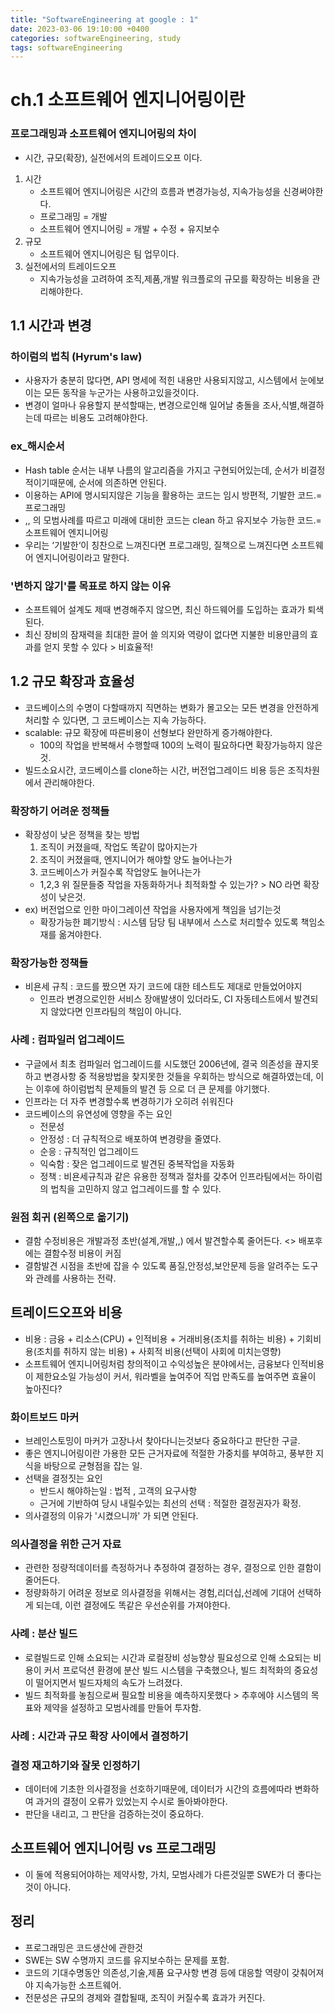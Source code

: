 ```yaml
---
title: "SoftwareEngineering at google : 1"
date: 2023-03-06 19:10:00 +0400
categories: softwareEngineering, study
tags: softwareEngineering
---
```



# ch.1 소프트웨어 엔지니어링이란

### 프로그래밍과 소프트웨어 엔지니어링의 차이
-  시간, 규모(확장), 실전에서의 트레이드오프 이다.
1. 시간 
    - 소프트웨어 엔지니어링은 시간의 흐름과 변경가능성, 지속가능성을 신경써야한다.
    - 프로그래밍 = 개발
    - 소프트웨어 엔지니어링 = 개발 + 수정 + 유지보수 
2. 규모
    - 소프트웨어 엔지니어링은 팀 업무이다. 
3. 실전에서의 트레이드오프
    - 지속가능성을 고려하여 조직,제품,개발 워크플로의 규모를 확장하는 비용을 관리해야한다.
## 1.1 시간과 변경
### 하이럼의 법칙 (Hyrum's law)
- 사용자가 충분히 많다면, API 명세에 적힌 내용만 사용되지않고, 시스템에서 눈에보이는 모든 동작을 누군가는 사용하고있을것이다.
- 변경이 얼마나 유용할지 분석할때는, 변경으로인해 일어날 충돌을 조사,식별,해결하는데 따르는 비용도 고려해야한다.

### ex_해시순서
- Hash table 순서는 내부 나름의 알고리즘을 가지고 구현되어있는데, 순서가 비결정적이기때문에, 순서에 의존하면 안된다.
- 이용하는 API에 명시되지않은 기능을 활용하는 코드는 임시 방편적, 기발한 코드.= 프로그래밍
- ,, 의 모범사례를 따르고 미래에 대비한 코드는 clean 하고 유지보수 가능한 코드.= 소프트웨어 엔지니어링
- 우리는 ‘기발한‘이 칭찬으로 느껴진다면 프로그래밍, 질책으로 느껴진다면 소프트웨어 엔지니어링이라고 말한다.
 
### '변하지 않기'를 목표로 하지 않는 이유
- 소프트웨어 설계도 제때 변경해주지 않으면, 최신 하드웨어를 도입하는 효과가 퇴색된다.
- 최신 장비의 잠재력을 최대한 끌어 쓸 의지와 역량이 없다면 지불한 비용만큼의 효과를 얻지 못할 수 있다 > 비효율적!

## 1.2 규모 확장과 효율성
- 코드베이스의 수명이 다할때까지 직면하는 변화가 몰고오는 모든 변경을 안전하게 처리할 수 있다면, 그 코드베이스는 지속 가능하다.
- scalable: 규모 확장에 따른비용이 선형보다 완만하게 증가해야한다. 
  - 100의 작업을 반복해서 수행할때 100의 노력이 필요하다면 확장가능하지 않은것.
- 빌드소요시간, 코드베이스를 clone하는 시간, 버전업그레이드 비용 등은 조직차원에서 관리해야한다.

### 확장하기 어려운 정책들
- 확장성이 낮은 정책을 찾는 방법
  1. 조직이 커졌을때, 작업도 똑같이 많아지는가
  2. 조직이 커졌을때, 엔지니어가 해야할 양도 늘어나는가
  3. 코드베이스가 커질수록 작업양도 늘어나는가
  - 1,2,3 위 질문들중 작업을 자동화하거나 최적화할 수 있는가? > NO 라면 확장성이 낮은것.
- ex) 버전업으로 인한 마이그레이션 작업을 사용자에게 책임을 넘기는것 
  - 확장가능한 폐기방식 : 시스템 담당 팀 내부에서 스스로 처리할수 있도록 책임소재를 옮겨야한다.
### 확장가능한 정책들
- 비욘세 규칙 : 코드를 짰으면 자기 코드에 대한 테스트도 제대로 만들었어야지
  - 인프라 변경으로인한 서비스 장애발생이 있더라도, CI 자동테스트에서 발견되지 않았다면 인프라팀의 책임이 아니다.
### 사례 : 컴파일러 업그레이드
- 구글에서 최초 컴파일러 업그레이드를 시도했던 2006년에, 결국 의존성을 끊지못하고 변경사항 중 적용방법을 찾지못한 것들을 우회하는 방식으로 해결하였는데, 이는 이후에 하이럼법칙 문제들의 발견 등 으로 더 큰 문제를 야기했다.
- 인프라는 더 자주 변경할수록 변경하기가 오히려 쉬워진다
- 코드베이스의 유연성에 영향을 주는 요인
  - 전문성
  - 안정성 : 더 규칙적으로 배포하여 변경량을 줄였다.
  - 순응 : 규칙적인 업그레이드
  - 익숙함 : 잦은 업그레이드로 발견된 중복작업을 자동화
  - 정책 : 비욘세규칙과 같은 유용한 정책과 절차를 갖추어 인프라팀에서는 하이럼의 법칙을 고민하지 않고 업그레이드를 할 수 있다.
### 원점 회귀 (왼쪽으로 옮기기)
- 결함 수정비용은 개발과정 초반(설계,개발,,) 에서 발견할수록 줄어든다. <> 배포후에는 결함수정 비용이 커짐
- 결함발견 시점을 초반에 잡을 수 있도록 품질,안정성,보안문제 등을 알려주는 도구와 관례를 사용하는 전략.

## 트레이드오프와 비용
- 비용 : 금융 + 리소스(CPU) + 인적비용 + 거래비용(조치를 취하는 비용) + 기회비용(조치를 취하지 않는 비용) + 사회적 비용(선택이 사회에 미치는영향)
- 소프트웨어 엔지니어링처럼 창의적이고 수익성높은 분야에서는, 금융보다 인적비용이 제한요소일 가능성이 커서, 워라벨을 높여주어 직업 만족도를 높여주면 효율이 높아진다?

### 화이트보드 마커
- 브레인스토밍이 마커가 고장나서 찾아다니는것보다 중요하다고 판단한 구글.
- 좋은 엔지니어링이란 가용한 모든 근거자료에 적절한 가중치를 부여하고, 풍부한 지식을 바탕으로 균형점을 잡는 일. 
- 선택을 결정짓는 요인
  - 반드시 해야하는일 : 법적 , 고객의 요구사항
  - 근거에 기반하여 당시 내릴수있는 최선의 선택 : 적절한 결정권자가 확정.
- 의사결정의 이유가 '시켰으니까' 가 되면 안된다.
  
### 의사결정을 위한 근거 자료
- 관련한 정량적데이터를 측정하거나 추정하여 결정하는 경우, 결정으로 인한 결함이 줄어든다.
- 정량화하기 어려운 정보로 의사결정을 위해서는 경험,리더십,선례에 기대어 선택하게 되는데, 이런 결정에도 똑같은 우선순위를 가져야한다.

### 사례 : 분산 빌드
- 로컬빌드로 인해 소요되는 시간과 로컬장비 성능향상 필요성으로 인해 소요되는 비용이 커서 프로덕션 환경에 분산 빌드 시스템을 구축했으나, 빌드 최적화의 중요성이 떨어지면서 빌드자체의 속도가 느려졌다.
- 빌드 최적화를 놓침으로써 필요할 비용을 예측하지못했다 > 추후에야 시스템의 목표와 제약을 설정하고 모범사례를 만들어 투자함.

### 사례 : 시간과 규모 확장 사이에서 결정하기

### 결정 재고하기와 잘못 인정하기
- 데이터에 기초한 의사결정을 선호하기때문에, 데이터가 시간의 흐름에따라 변화하여 과거의 결정이 오류가 있었는지 수시로 돌아봐야한다.
- 판단을 내리고, 그 판단을 검증하는것이 중요하다.

## 소프트웨어 엔지니어링 vs 프로그래밍
- 이 둘에 적용되어야하는 제약사항, 가치, 모범사례가 다른것일뿐 SWE가 더 좋다는것이 아니다.

## 정리
- 프로그래밍은 코드생산에 관한것
- SWE는 SW 수명까지 코드를 유지보수하는 문제를 포함.
- 코드의 기대수명동안 의존성,기술,제품 요구사항 변경 등에 대응할 역량이 갖춰어져야 지속가능한 소프트웨어.
- 전문성은 규모의 경제와 결합될때, 조직이 커질수록 효과가 커진다.